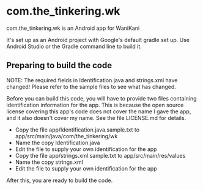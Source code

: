 # com.the_tinkering.wk

com.the_tinkering.wk is an Android app for WaniKani

It's set up as an Android project with Google's default gradle set up.
Use Android Studio or the Gradle command line to build it.

## Preparing to build the code

NOTE: The required fields in Identification.java and strings.xml have changed!
Please refer to the sample files to see what has changed.

Before you can build this code, you will have to provide two files containing identification
information for the app. This is because the open source license covering this app's code
does not cover the name I gave the app, and it also doesn't cover my name. See the file
LICENSE.md for details.

- Copy the file app/Identification.java.sample.txt to app/src/main/java/com/the_tinkering/wk
- Name the copy Identification.java
- Edit the file to supply your own identification for the app
- Copy the file app/strings.xml.sample.txt to app/src/main/res/values
- Name the copy strings.xml
- Edit the file to supply your own identification for the app

After this, you are ready to build the code.

